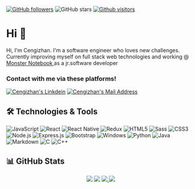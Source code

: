[![GitHub followers](https://img.shields.io/github/followers/cengizhankose?style=social)](https://github.com/cengizhankose?tab=followers)
![GitHub stars](https://img.shields.io/github/stars/cengizhankose?style=social)
[![Github visitors](https://visitor-badge.glitch.me/badge?page_id=cengizhankose.visitor-badge)](https://GitHub.com/cengizhankose/StrapDown.js/stargazers/)

# Hi 👋

<p>
          Hi, I'm Cengizhan. I'm a software engineer who loves new challenges.
          <br />
          Currently improving myself on full stack web technologies and working
          @<a href="https://www.monsternotebook.com.tr/">
            Monster Notebook
          </a>
          as a jr.software developer
        </p>

### Contact with me via these platforms!

<a href="https://www.linkedin.com/in/cengizhan-k%C3%B6se-817b0a189/" target="_blank" rel="nofollow"><img alt="Cengizhan's Linkdein" src="https://img.shields.io/badge/LinkedIn-0077B5?style=for-the-badge&logo=linkedin&logoColor=white" /></a>
<a href="mailto:kose651@gmail.com" target="_blank" rel="nofollow"><img alt="Cengizhan's Mail Address" src="https://img.shields.io/badge/Gmail-D14836?style=for-the-badge&logo=gmail&logoColor=white" /></a>

## 🛠 Technologies & Tools

<div>
<img alt="JavaScript" src="https://img.shields.io/badge/JavaScript-F7DF1E?style=for-the-badge&logo=javascript&logoColor=black"/>
<img alt="React" src="https://img.shields.io/badge/React-20232A?style=for-the-badge&logo=react&logoColor=61DAFB"></img>
<img alt="React Native" src="https://img.shields.io/badge/React_Native-20232A?style=for-the-badge&logo=react&logoColor=61DAFB"></img>
<img alt="Redux" src="https://img.shields.io/badge/Redux-593D88?style=for-the-badge&logo=redux&logoColor=white"></img>
<img alt="HTML5" src="https://img.shields.io/badge/HTML5-E34F26?style=for-the-badge&logo=html5&logoColor=white"></img>
<img alt="Sass" src="https://img.shields.io/badge/Sass-CC6699?style=for-the-badge&logo=sass&logoColor=white"></img>
<img alt="CSS3" src="https://img.shields.io/badge/CSS3-1572B6?style=for-the-badge&logo=css3&logoColor=white"></img>
<img alt="Node.js" src="https://img.shields.io/badge/Node.js-43853D?style=for-the-badge&logo=node.js&logoColor=white"></img>
<img alt="Express.js" src="https://img.shields.io/badge/Express.js-404D59?style=for-the-badge"></img>
<img alt="Bootstrap" src="https://img.shields.io/badge/bootstrap%20-%23563D7C.svg?&style=for-the-badge&logo=bootstrap&logoColor=white"/>
<img alt="Windows" src="https://img.shields.io/badge/Windows-0078D6?style=for-the-badge&logo=windows&logoColor=white"></img>
<img alt="Python" src="https://img.shields.io/badge/Python-14354C?style=for-the-badge&logo=python&logoColor=white"></img>
<img alt="Java" src="https://img.shields.io/badge/Java-ED8B00?style=for-the-badge&logo=java&logoColor=white"></img>
<img alt="Markdown" src="https://img.shields.io/badge/Markdown-000000?style=for-the-badge&logo=markdown&logoColor=white"></img>
<img alt="C" src="https://img.shields.io/badge/C-00599C?style=for-the-badge&logo=c&logoColor=white"></img>
<img alt="C++" src="https://img.shields.io/badge/C%2B%2B-00599C?style=for-the-badge&logo=c%2B%2B&logoColor=white"></img>
</div>

## 📊 GitHub Stats

<p align="center">
  <img src="https://github-readme-stats.vercel.app/api?username=cengizhankose&count_private=true&show_icons=true&theme=tokyonight">
  <img src="https://github-readme-stats.vercel.app/api/top-langs/?username=cengizhankose&hide=html,ruby&layout=compact&show_icons=true&theme=tokyonight">
  <a href="https://github.com/cengizhankose/re-cap-project-with-csharp">
    <img src="https://github-readme-stats.vercel.app/api/pin?username=cengizhankose&repo=re-cap-project-with-csharp&show_icons=true&theme=tokyonight"</img>
  </a>
  <a href="https://github.com/cengizhankose/cengizhankose">
    <img src="https://github-readme-stats.vercel.app/api/pin?username=cengizhankose&repo=cengizhankose&show_icons=true&theme=tokyonight"</img>
  </a>
</p>
